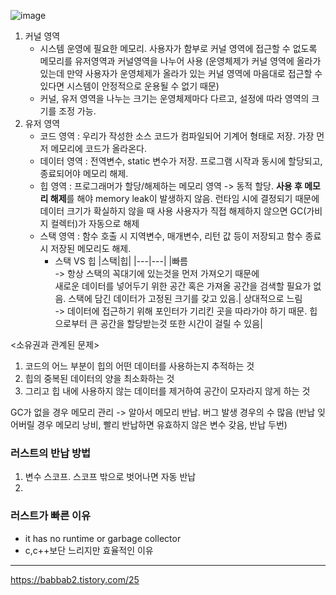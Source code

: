 ![image](https://github.com/leehansori/Fasoo_BigData/assets/109563345/9ff913a8-c9d2-4dfb-82d4-92f6892e0fe2)
1. 커널 영역
   - 시스템 운영에 필요한 메모리. 사용자가 함부로 커널 영역에 접근할 수 없도록 메모리를 유저영역과 커널영역을 나누어 사용
     (운영체제가 커널 영역에 올라가 있는데 만약 사용자가 운영체제가 올라가 있는 커널 영역에 마음대로 접근할 수 있다면 시스템이 안정적으로 운용될 수 없기 때문)
   - 커널, 유저 영역을 나누는 크기는 운영체제마다 다르고, 설정에 따라 영역의 크기를 조정 가능.
2. 유저 영역
   - 코드 영역 : 우리가 작성한 소스 코드가 컴파일되어 기계어 형태로 저장. 가장 먼저 메모리에 코드가 올라온다.
   - 데이터 영역 : 전역변수, static 변수가 저장. 프로그램 시작과 동시에 할당되고, 종료되어야 메모리 해제.
   - 힙 영역 : 프로그래머가 할당/해제하는 메모리 영역 -> 동적 할당. **사용 후 메모리 해제**를 해야 memory leak이 발생하지 않음.    런타임 시에 결정되기 때문에 데이터 크기가 확실하지 않을 때 사용
     사용자가 직접 해제하지 않으면 GC(가비지 컬렉터)가 자동으로 해제
   - 스택 영역 : 함수 호출 시 지역변수, 매개변수, 리턴 값 등이 저장되고 함수 종료시 저장된 메모리도 해제.
     * 스택 VS 힙
       |스택|힙|
       |---|---|
       |빠름<br> -> 항상 스택의 꼭대기에 있는것을 먼저 가져오기 때문에<br>새로운 데이터를 넣어두기 위한 공간 혹은 가져올 공간을 검색할 필요가 없음. 스택에 담긴 데이터가 고정된 크기를 갖고 있음.| 상대적으로 느림<br> -> 데이터에 접근하기 위해 포인터가 기리킨 곳을 따라가야 하기 때문. 힙으로부터 큰 공간을 할당받는것 또한 시간이 걸릴 수 있음|

<소유권과 관계된 문제>
1. 코드의 어느 부분이 힙의 어떤 데이터를 사용하는지 추적하는 것
2. 힙의 중복된 데이터의 양을 최소화하는 것
3. 그리고 힙 내에 사용하지 않는 데이터를 제거하여 공간이 모자라지 않게 하는 것

GC가 없을 경우 메모리 관리 -> 알아서 메모리 반납. 버그 발생 경우의 수 많음 (반납 잊어버릴 경우 메모리 낭비, 빨리 반납하면 유효하지 않은 변수 갖음, 반납 두번)
### 러스트의 반납 방법
1. 변수 스코프. 스코프 밖으로 벗어나면 자동 반납
2. 

### 러스트가 빠른 이유
- it has no runtime or garbage collector
- c,c++보단 느리지만 효율적인 이유
---

https://babbab2.tistory.com/25 

